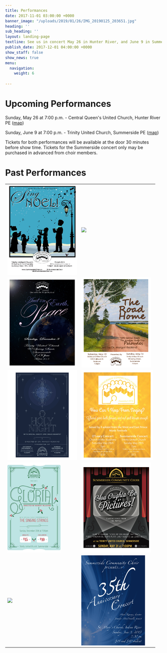 ```yaml
---
title: Performances
date: 2017-11-01 03:00:00 +0000
banner_image: "/uploads/2019/01/26/IMG_20190125_203651.jpg"
heading: ''
sub_heading: ''
layout: landing-page
textline: See us in concert May 26 in Hunter River, and June 9 in Summerside
publish_date: 2017-12-01 04:00:00 +0000
show_staff: false
show_news: true
menu:
  navigation:
    weight: 6

---
```

# Upcoming Performances

Sunday, May 26 at 7:00 p.m. - Central Queen's United Church, Hunter River PE ([map](https://goo.gl/maps/8BsDwLN2jLK2))

Sunday, June 9 at 7:00 p.m. - Trinity United Church, Summerside PE ([map](https://goo.gl/maps/nuzN7oMkWLG2))

Tickets for both performances will be available at the door 30 minutes before show time. Tickets for the Summerside concert only may be purchased in advanced from choir members.

<div style="align:center;">

# Past Performances

<table> 
  <tr> 
    <td><img src="/images/concertposterchristmas2018.jpg" height="290"/></td> 
    <td><img src="/images/concertposterspring2018.jpg" height="290"/></td> 
  </tr> 
  <tr> 
    <td><img src="/images/concertposterchristmas2017.jpg" height="290"/></td>
    <td><img src="/images/concertposterspring2017.jpg" height="290"/></td>
  </tr> 
  <tr> 
    <td><img src="/images/concertposterchristmas2016.jpg" height="290"/></td>
    <td><img src="/images/concertposterspring2016.jpg" height="290"/></td> 
  </tr> 
    <tr> 
    <td><img src="/images/concertposterchristmas2015.jpg" height="290"/></td>
    <td><img src="/images/concertposterspring2015.jpg" height="290"/></td>
  </tr> 
  <tr> 
    <td><img src="/images/concertposterchristmas2014.jpg" height="290"/></td>
    <td><img src="/images/concertposterspring2014.jpg" height="290"/></td> 
  </tr>
</table>
</div>